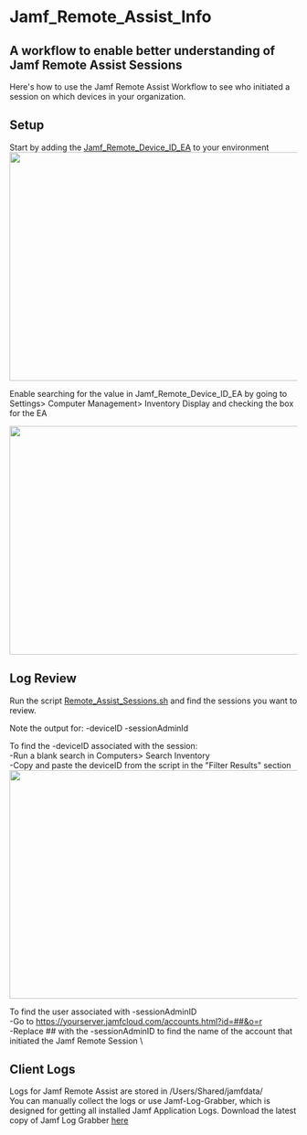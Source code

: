 # Jamf_Remote_Assist_Info
## A workflow to enable better understanding of Jamf Remote Assist Sessions 

Here's how to use the Jamf Remote Assist Workflow to see who initiated a session on which devices in your organization. 

## Setup
Start by adding the [Jamf_Remote_Device_ID_EA](https://github.com/zpropheter/Jamf_Remote_Assist_Info/blob/main/Jamf_Remote_Device_ID_EA) to your environment \
<img src="https://i.imgur.com/EdXgLui.png" width="800" height="400" />

Enable searching for the value in Jamf_Remote_Device_ID_EA by going to Settings> Computer Management> Inventory Display and checking the box for the EA 

<img src="https://i.imgur.com/yaC50Lv.png" width="800" height="400" />

## Log Review
Run the script [Remote_Assist_Sessions.sh](https://github.com/zpropheter/Jamf_Remote_Assist_Info/blob/main/Remote_Assist_Sessions.sh) and find the sessions you want to review.

Note the output for:
-deviceID
-sessionAdminId

To find the -deviceID associated with the session: \
-Run a blank search in Computers> Search Inventory \
-Copy and paste the deviceID from the script in the "Filter Results" section \
<img src="https://i.imgur.com/ztNcmY2.png" width="800" height="400" />

To find the user associated with -sessionAdminID \
-Go to https://yourserver.jamfcloud.com/accounts.html?id=##&o=r \
-Replace ## with the -sessionAdminID to find the name of the account that initiated the Jamf Remote Session \

## Client Logs
Logs for Jamf Remote Assist are stored in /Users/Shared/jamfdata/ \
You can manually collect the logs or use Jamf-Log-Grabber, which is designed for getting all installed Jamf Application Logs.
Download the latest copy of Jamf Log Grabber [here](https://github.com/zpropheter/Jamf-Log-Grabber/tree/main)
